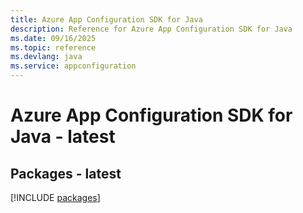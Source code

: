 ```yaml
---
title: Azure App Configuration SDK for Java
description: Reference for Azure App Configuration SDK for Java
ms.date: 09/16/2025
ms.topic: reference
ms.devlang: java
ms.service: appconfiguration
---
```

# Azure App Configuration SDK for Java - latest
## Packages - latest
[!INCLUDE [packages](app-configuration-index.md)]